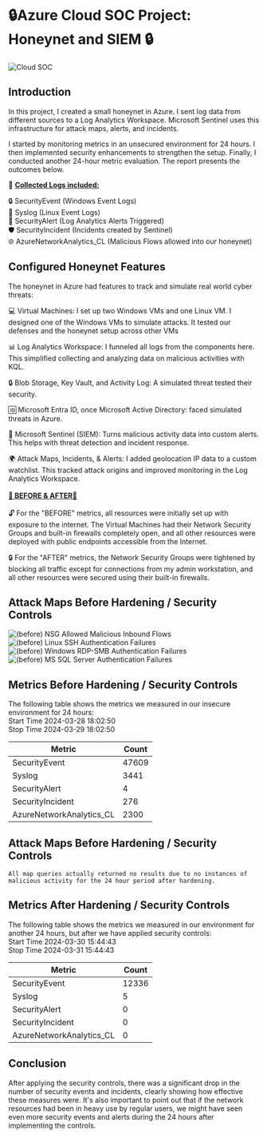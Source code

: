 
# 🔒Azure Cloud SOC Project: Honeynet and SIEM 🔒
![Cloud SOC](https://github.com/cmsuhre/Azure-SOC/assets/25305998/3531ba98-4260-4367-ba5a-13047b40a479)



## Introduction

In this project, I created a small honeynet in Azure. I sent log data from different sources to a Log Analytics Workspace. Microsoft Sentinel uses this infrastructure for attack maps, alerts, and incidents. 

I started by monitoring metrics in an unsecured environment for 24 hours. I then implemented security enhancements to strengthen the setup. Finally, I conducted another 24-hour metric evaluation. The report presents the outcomes below.

📄 <strong><u>Collected Logs included: </u></strong>

🔒 SecurityEvent (Windows Event Logs)<br>
🐧 Syslog (Linux Event Logs)<br>
🚨 SecurityAlert (Log Analytics Alerts Triggered)<br>
🛡️ SecurityIncident (Incidents created by Sentinel)<br>
🌐 AzureNetworkAnalytics_CL (Malicious Flows allowed into our honeynet)<br>

## Configured Honeynet Features

The honeynet in Azure had features to track and simulate real world cyber threats: 

💻 Virtual Machines: I set up two Windows VMs and one Linux VM. I designed one of the Windows VMs to simulate attacks. It tested our defenses and the honeynet setup across other VMs

📊 Log Analytics Workspace: I funneled all logs from the components here. This simplified collecting and analyzing data on malicious activities with KQL.

🔒 Blob Storage, Key Vault, and Activity Log: A simulated threat tested their security.

🆔 Microsoft Entra ID, once Microsoft Active Directory: faced simulated threats in Azure.

🚨 Microsoft Sentinel (SIEM): Turns malicious activity data into custom alerts. This helps with threat detection and incident response.

🌍 Attack Maps, Incidents, & Alerts: I added geolocation IP data to a custom watchlist. This tracked attack origins and improved monitoring in the Log Analytics Workspace.
<br> 
<br><strong><u> 🔄 BEFORE & AFTER🔄 </u></strong><br>
<br> 
🔓 For the "BEFORE" metrics, all resources were initially set up with exposure to the internet. The Virtual Machines had their Network Security Groups and built-in firewalls completely open, and all other resources were deployed with public endpoints accessible from the Internet.

🔒 For the "AFTER" metrics, the Network Security Groups were tightened by blocking all traffic except for connections from my admin workstation, and all other resources were secured using their built-in firewalls.

## Attack Maps Before Hardening / Security Controls
![(before) NSG Allowed Malicious Inbound Flows](https://github.com/cmsuhre/Azure-SOC/assets/25305998/077b0ce6-7b08-4cd7-8541-2adb639b9e1e)<br>
![(before) Linux SSH Authentication Failures](https://github.com/cmsuhre/Azure-SOC/assets/25305998/68c034b5-be70-4947-b258-a57bd9fd34bd)<br>
![(before) Windows RDP-SMB Authentication Failures](https://github.com/cmsuhre/Azure-SOC/assets/25305998/a31b6713-1c31-4ce7-9725-5c9b74eb4198)<br>
![(before) MS SQL Server Authentication Failures](https://github.com/cmsuhre/Azure-SOC/assets/25305998/38136886-a20b-4ef8-a90d-b0201fc9cc0c)<br>

## Metrics Before Hardening / Security Controls

The following table shows the metrics we measured in our insecure environment for 24 hours:<br>
Start Time 2024-03-28 18:02:50 <br>
Stop Time 2024-03-29 18:02:50

| Metric                   | Count
| ------------------------ | -----
| SecurityEvent            | 47609
| Syslog                   | 3441
| SecurityAlert            | 4
| SecurityIncident         | 276
| AzureNetworkAnalytics_CL | 2300

## Attack Maps Before Hardening / Security Controls

```All map queries actually returned no results due to no instances of malicious activity for the 24 hour period after hardening.```

## Metrics After Hardening / Security Controls

The following table shows the metrics we measured in our environment for another 24 hours, but after we have applied security controls:<br>
Start Time 2024-03-30 15:44:43<br>
Stop Time	2024-03-31 15:44:43

| Metric                   | Count
| ------------------------ | -----
| SecurityEvent            | 12336
| Syslog                   | 5
| SecurityAlert            | 0
| SecurityIncident         | 0
| AzureNetworkAnalytics_CL | 0

## Conclusion

After applying the security controls, there was a significant drop in the number of security events and incidents, clearly showing how effective these measures were. It's also important to point out that if the network resources had been in heavy use by regular users, we might have seen even more security events and alerts during the 24 hours after implementing the controls.
